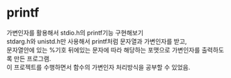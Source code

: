 # printf
가변인자를 활용해서 stdio.h의 printf기능 구현해보기<br>
stdarg.h와 unistd.h만 사용해서 printf처럼 문자열과 가변인자를 받고, <br>
문자열안에 있는 %기호 뒤에있는 문자에 따라 해당하는 포맷으로 가변인자를 출력하도록 만든 프로그램. <br>
이 프로젝트를 수행하면서 함수의 가변인자 처리방식을 공부할 수 있었음.

